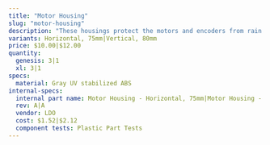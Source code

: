 ```yaml
---
title: "Motor Housing"
slug: "motor-housing"
description: "These housings protect the motors and encoders from rain."
variants: Horizontal, 75mm|Vertical, 80mm
price: $10.00|$12.00
quantity:
  genesis: 3|1
  xl: 3|1
specs:
  material: Gray UV stabilized ABS
internal-specs:
  internal part name: Motor Housing - Horizontal, 75mm|Motor Housing - Vertical, 80mm
  rev: A|A
  vendor: LDO
  cost: $1.52|$2.12
  component tests: Plastic Part Tests
---
```

